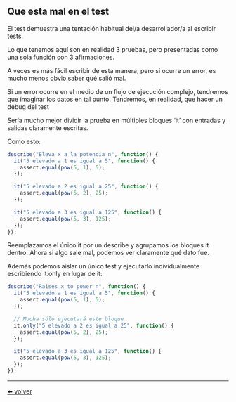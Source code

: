 ## Que esta mal en el test

El test demuestra una tentación habitual del/a desarrollador/a al escribir tests.

Lo que tenemos aquí son en realidad 3 pruebas, pero presentadas como una sola función con 3 afirmaciones.

A veces es más fácil escribir de esta manera, pero si ocurre un error, es mucho menos obvio saber qué salió mal.

Si un error ocurre en el medio de un flujo de ejecución complejo, tendremos que imaginar los datos en tal punto. Tendremos, en realidad, que hacer un debug del test

Sería mucho mejor dividir la prueba en múltiples bloques ‘it’ con entradas y salidas claramente escritas.

Como esto:

````js
describe("Eleva x a la potencia n", function() {
  it("5 elevado a 1 es igual a 5", function() {
    assert.equal(pow(5, 1), 5);
  });

  it("5 elevado a 2 es igual a 25", function() {
    assert.equal(pow(5, 2), 25);
  });

  it("5 elevado a 3 es igual a 125", function() {
    assert.equal(pow(5, 3), 125);
  });
});
````

Reemplazamos el único it por un describe y agrupamos los bloques it dentro. Ahora si algo sale mal, podemos ver claramente qué dato fue.

Además podemos aislar un único test y ejecutarlo individualmente escribiendo it.only en lugar de it:

````js
describe("Raises x to power n", function() {
  it("5 elevado a 1 es igual a 5", function() {
    assert.equal(pow(5, 1), 5);
  });

  // Mocha sólo ejecutará este bloque
  it.only("5 elevado a 2 es igual a 25", function() {
    assert.equal(pow(5, 2), 25);
  });

  it("5 elevado a 3 es igual a 125", function() {
    assert.equal(pow(5, 3), 125);
  });
});
````

---
[⬅️ volver](https://github.com/VictorHugoAguilar/javascript-interview-questions-explained/tree/main/theory/testing-mocha/readme.md#que-esta-mal-en-el-test)
